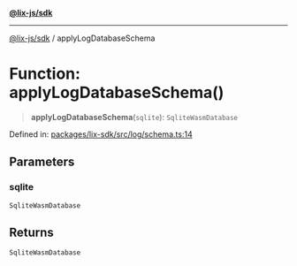 [**@lix-js/sdk**](../README.md)

***

[@lix-js/sdk](../README.md) / applyLogDatabaseSchema

# Function: applyLogDatabaseSchema()

> **applyLogDatabaseSchema**(`sqlite`): `SqliteWasmDatabase`

Defined in: [packages/lix-sdk/src/log/schema.ts:14](https://github.com/opral/monorepo/blob/0501d8fe7eed9db1f8058e8d1d58b1d613ceaf43/packages/lix-sdk/src/log/schema.ts#L14)

## Parameters

### sqlite

`SqliteWasmDatabase`

## Returns

`SqliteWasmDatabase`
